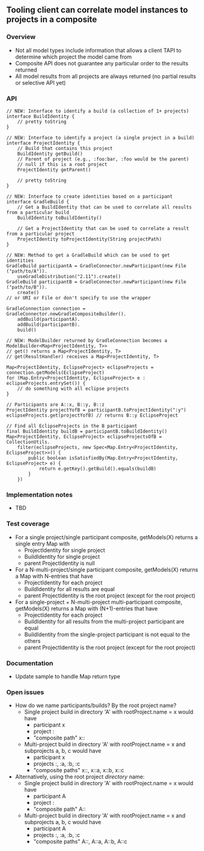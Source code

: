 ## Tooling client can correlate model instances to projects in a composite

### Overview

- Not all model types include information that allows a client TAPI to determine which project the model came from
- Composite API does not guarantee any particular order to the results returned
- All model results from all projects are always returned (no partial results or selective API yet)

### API

    // NEW: Interface to identify a build (a collection of 1+ projects)
    interface BuildIdentity {
        // pretty toString
    }

    // NEW: Interface to identify a project (a single project in a build)
    interface ProjectIdentity {
        // Build that contains this project
        BuildIdentity getBuild()
        // Parent of project (e.g., :foo:bar, :foo would be the parent)
        // null if this is a root project
        ProjectIdentity getParent()
        
        // pretty toString
    }

    // NEW: Interface to create identities based on a participant
    interface GradleBuild {
        // Get a BuildIdentity that can be used to correlate all results from a particular build
        BuildIdentity toBuildIdentity()

        // Get a ProjectIdentity that can be used to correlate a result from a particular project
        ProjectIdentity toProjectIdentity(String projectPath)
    }

    // NEW: Method to get a GradleBuild which can be used to get identities
    GradleBuild participantA = GradleConnector.newParticipant(new File ("path/to/A")).
        useGradleDistribution("2.11").create()
    GradleBuild participantB = GradleConnector.newParticipant(new File ("path/to/B")).
        create()
    // or URI or File or don't specify to use the wrapper

    GradleConnection connection = GradleConnector.newGradleCompositeBuilder().
        addBuild(participantA).
        addBuild(participantB).
        build()

    // NEW: ModelBuilder returned by GradleConnection becomes a ModelBuilder<Map<ProjectIdentity, T>>
    // get() returns a Map<ProjectIdentity, T> 
    // get(ResultHandler) receives a Map<ProjectIdentity, T> 

    Map<ProjectIdentity, EclipseProject> eclipseProjects = connection.getModels(EclipseProject)
    for (Map.Entry<ProjectIdentity, EclipseProject> e : eclipseProjects.entrySet()) {
        // do something with all eclipse projects
    }

    // Participants are A::x, B::y, B::z
    ProjectIdentity projectYofB = participantB.toProjectIdentity(":y")
    eclipseProjects.get(projectYofB) // returns B::y EclipseProject

    // Find all EclipseProjects in the B participant
    final BuildIdentity buildB = participantB.toBuildIdentity()
    Map<ProjectIdentity, EclipseProject> eclipseProjectsOfB = CollectionUtils.
        filter(eclipseProjects, new Spec<Map.Entry<ProjectIdentity, EclipseProject>>() {
            public boolean isSatisfiedBy(Map.Entry<ProjectIdentity, EclipseProject> e) {
                return e.getKey().getBuild().equals(buildB)
            }
        })

### Implementation notes

- TBD

### Test coverage

- For a single project/single participant composite, getModels(X) returns a single entry Map with
    - ProjectIdentity for single project
    - BuildIdentity for single project
    - parent ProjectIdentity is null
- For a N-multi-project/single participant composite, getModels(X) returns a Map with N-entries that have
    - ProjectIdentity for each project
    - BuildIdentity for all results are equal
    - parent ProjectIdentity is the root project (except for the root project)
- For a single-project + N-multi-project multi-participant composite, getModels(X) returns a Map with (N+1)-entries that have
    - ProjectIdentity for each project
    - BuildIdentity for all results from the multi-project participant are equal
    - BuildIdentity from the single-project participant is not equal to the others
    - parent ProjectIdentity is the root project (except for the root project)

### Documentation

- Update sample to handle Map return type

### Open issues

- How do we name participants/builds? By the root project name?
    - Single project build in directory 'A' with rootProject.name = x would have 
        - participant x
        - project : 
        - "composite path" x::
    - Multi-project build in directory 'A' with rootProject.name = x and subprojects a, b, c would have 
        - participant x
        - projects :, :a, :b, :c
        - "composite paths" x::, x::a, x::b, x::c
- Alternatively, using the root project _directory_ name:
    - Single project build in directory 'A' with rootProject.name = x would have 
        - participant A
        - project : 
        - "composite path" A::
    - Multi-project build in directory 'A' with rootProject.name = x and subprojects a, b, c would have 
        - participant A
        - projects :, :a, :b, :c
        - "composite paths" A::, A::a, A::b, A::c